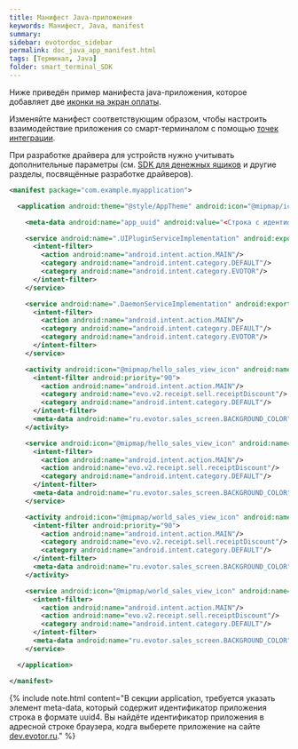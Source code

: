 ```yaml
---
title: Манифест Java-приложения
keywords: Манифест, Java, manifest
summary:
sidebar: evotordoc_sidebar
permalink: doc_java_app_manifest.html
tags: [Терминал, Java]
folder: smart_terminal_SDK
---
```


Ниже приведён пример манифеста java-приложения, которое добавляет две [иконки на экран оплаты](./doc_java_app_icon.html).

Изменяйте манифест соответствующим образом, чтобы настроить взаимодействие приложения со смарт-терминалом с помощью [точек интеграции](./doc_app_integration_points.html).

При разработке драйвера для устройств нужно учитывать дополнительные параметры (см. [SDK для денежных ящиков](./doc_drivers_cashdrawer.html) и другие разделы, посвящённые разработке драйверов).

```xml
<manifest package="com.example.myapplication">

  <application android:theme="@style/AppTheme" android:icon="@mipmap/ic_launcher" android:allowBackup="true" xmlns:android="http://schemas.android.com/apk/res/android">

    <meta-data android:name="app_uuid" android:value="<Строка с идентификатором приложения, представленном в формате uuid4>"/>

    <service android:name=".UIPluginServiceImplementation" android:exported="true" android:enabled="true">
      <intent-filter>
        <action android:name="android.intent.action.MAIN"/>
        <category android:name="android.intent.category.DEFAULT"/>
        <category android:name="android.intent.category.EVOTOR"/>
      </intent-filter>
    </service>

    <service android:name=".DaemonServiceImplementation" android:exported="true" android:enabled="true">
      <intent-filter>
        <action android:name="android.intent.action.MAIN"/>
        <category android:name="android.intent.category.DEFAULT"/>
        <category android:name="android.intent.category.EVOTOR"/>
      </intent-filter>
    </service>

    <activity android:icon="@mipmap/hello_sales_view_icon" android:name=".HELLO_SALES_VIEW" android:label="Hello">
      <intent-filter android:priority="90">
        <action android:name="android.intent.action.MAIN"/>
        <category android:name="evo.v2.receipt.sell.receiptDiscount"/>
        <category android:name="android.intent.category.DEFAULT"/>
      </intent-filter>
      <meta-data android:name="ru.evotor.sales_screen.BACKGROUND_COLOR" android:value="@color/hello_sales_view_launcher_color"/>
    </activity>

    <service android:icon="@mipmap/hello_sales_view_icon" android:name=".HELLO_SALES_VIEW_SERVICE" android:exported="true" android:enabled="true" android:label="Hello">
      <intent-filter>
        <action android:name="android.intent.action.MAIN"/>
        <action android:name="evo.v2.receipt.sell.receiptDiscount"/>
        <category android:name="android.intent.category.DEFAULT"/>
      </intent-filter>
      <meta-data android:name="ru.evotor.sales_screen.BACKGROUND_COLOR" android:value="@color/hello_sales_view_launcher_color"/>
    </service>

    <activity android:icon="@mipmap/world_sales_view_icon" android:name=".WORLD_SALES_VIEW" android:label="World">
      <intent-filter android:priority="90">
        <action android:name="android.intent.action.MAIN"/>
        <category android:name="evo.v2.receipt.sell.receiptDiscount"/>
        <category android:name="android.intent.category.DEFAULT"/>
      </intent-filter>
      <meta-data android:name="ru.evotor.sales_screen.BACKGROUND_COLOR" android:value="@color/world_sales_view_launcher_color"/>
    </activity>

    <service android:icon="@mipmap/world_sales_view_icon" android:name=".WORLD_SALES_VIEW_SERVICE" android:exported="true" android:enabled="true" android:label="World">
      <intent-filter>
        <action android:name="android.intent.action.MAIN"/>
        <action android:name="evo.v2.receipt.sell.receiptDiscount"/>
        <category android:name="android.intent.category.DEFAULT"/>
      </intent-filter>
      <meta-data android:name="ru.evotor.sales_screen.BACKGROUND_COLOR" android:value="@color/world_sales_view_launcher_color"/>
    </service>

  </application>

</manifest>
```

{% include note.html content="В секции application, требуется указать элемент meta-data, который содержит идентификатор приложения строка в формате uuid4. Вы найдёте идентификатор приложения в адресной строке браузера, кодга выберете приложение на сайте [dev.evotor.ru](https://dev.evotor.ru)." %}
